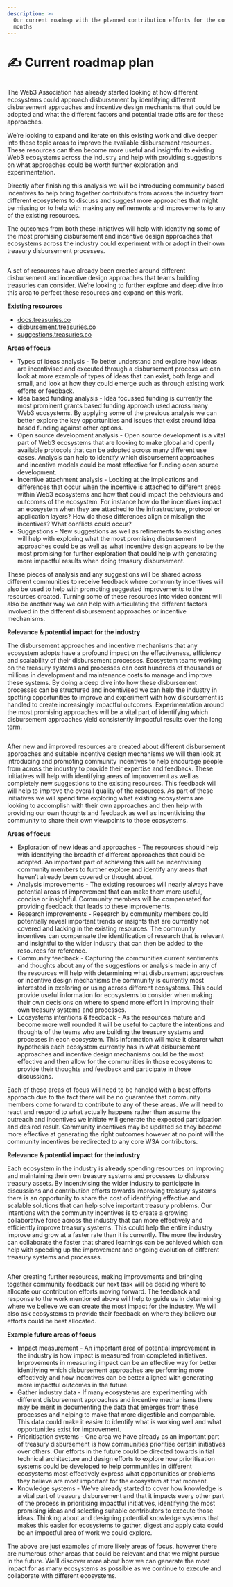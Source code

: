 ```yaml
---
description: >-
  Our current roadmap with the planned contribution efforts for the coming
  months
---
```


# ✍ Current roadmap plan

<figure><img src="../.gitbook/assets/disbursement-approaches-incentive-design-roadmap.png" alt=""><figcaption></figcaption></figure>

The Web3 Association has already started looking at how different ecosystems could approach disbursement by identifying different disbursement approaches and incentive design mechanisms that could be adopted and what the different factors and potential trade offs are for these approaches.

We’re looking to expand and iterate on this existing work and dive deeper into these topic areas to improve the available disbursement resources. These resources can then become more useful and insightful to existing Web3 ecosystems across the industry and help with providing suggestions on what approaches could be worth further exploration and experimentation.

Directly after finishing this analysis we will be introducing community based incentives to help bring together contributors from across the industry from different ecosystems to discuss and suggest more approaches that might be missing or to help with making any refinements and improvements to any of the existing resources.

The outcomes from both these initiatives will help with identifying some of the most promising disbursement and incentive design approaches that ecosystems across the industry could experiment with or adopt in their own treasury disbursement processes.



<figure><img src="../.gitbook/assets/knowledge-resources.png" alt=""><figcaption></figcaption></figure>

A set of resources have already been created around different disbursement and incentive design approaches that teams building treasuries can consider. We’re looking to further explore and deep dive into this area to perfect these resources and expand on this work.



**Existing resources**

* [docs.treasuries.co](https://www.notion.so/Disbursement-Approaches-Incentive-Design-bd8adbd2e3af4bf5ad0056278f1a0575?pvs=21)
* [disbursement.treasuries.co](https://www.notion.so/Disbursement-Approaches-Incentive-Design-bd8adbd2e3af4bf5ad0056278f1a0575?pvs=21)
* [suggestions.treasuries.co](https://www.notion.so/Disbursement-Approaches-Incentive-Design-bd8adbd2e3af4bf5ad0056278f1a0575?pvs=21)



**Areas of focus**

* Types of ideas analysis - To better understand and explore how ideas are incentivised and executed through a disbursement process we can look at more example of types of ideas that can exist, both large and small, and look at how they could emerge such as through existing work efforts or feedback.
* Idea based funding analysis - Idea focussed funding is currently the most prominent grants based funding approach used across many Web3 ecosystems. By applying some of the previous analysis we can better explore the key opportunities and issues that exist around idea based funding against other options.
* Open source development analysis - Open source development is a vital part of Web3 ecosystems that are looking to make global and openly available protocols that can be adopted across many different use cases. Analysis can help to identify which disbursement approaches and incentive models could be most effective for funding open source development.
* Incentive attachment analysis - Looking at the implications and differences that occur when the incentive is attached to different areas within Web3 ecosystems and how that could impact the behaviours and outcomes of the ecosystem. For instance how do the incentives impact an ecosystem when they are attached to the infrastructure, protocol or application layers? How do these differences align or misalign the incentives? What conflicts could occur?
* Suggestions - New suggestions as well as refinements to existing ones will help with exploring what the most promising disbursement approaches could be as well as what incentive design appears to be the most promising for further exploration that could help with generating more impactful results when doing treasury disbursement.

These pieces of analysis and any suggestions will be shared across different communities to receive feedback where community incentives will also be used to help with promoting suggested improvements to the resources created. Turning some of these resources into video content will also be another way we can help with articulating the different factors involved in the different disbursement approaches or incentive mechanisms.



**Relevance & potential impact for the industry**

The disbursement approaches and incentive mechanisms that any ecosystem adopts have a profound impact on the effectiveness, efficiency and scalability of their disbursement processes. Ecosystem teams working on the treasury systems and processes can cost hundreds of thousands or millions in development and maintenance costs to manage and improve these systems. By doing a deep dive into how these disbursement processes can be structured and incentivised we can help the industry in spotting opportunities to improve and experiment with how disbursement is handled to create increasingly impactful outcomes. Experimentation around the most promising approaches will be a vital part of identifying which disbursement approaches yield consistently impactful results over the long term.



<figure><img src="../.gitbook/assets/community-incentives.png" alt=""><figcaption></figcaption></figure>

After new and improved resources are created about different disbursement approaches and suitable incentive design mechanisms we will then look at introducing and promoting community incentives to help encourage people from across the industry to provide their expertise and feedback. These initiatives will help with identifying areas of improvement as well as completely new suggestions to the existing resources. This feedback will will help to improve the overall quality of the resources. As part of these initiatives we will spend time exploring what existing ecosystems are looking to accomplish with their own approaches and then help with providing our own thoughts and feedback as well as incentivising the community to share their own viewpoints to those ecosystems.



**Areas of focus**

* Exploration of new ideas and approaches - The resources should help with identifying the breadth of different approaches that could be adopted. An important part of achieving this will be incentivising community members to further explore and identify any areas that haven’t already been covered or thought about.
* Analysis improvements - The existing resources will nearly always have potential areas of improvement that can make them more useful, concise or insightful. Community members will be compensated for providing feedback that leads to these improvements.
* Research improvements - Research by community members could potentially reveal important trends or insights that are currently not covered and lacking in the existing resources. The community incentives can compensate the identification of research that is relevant and insightful to the wider industry that can then be added to the resources for reference.
* Community feedback - Capturing the communities current sentiments and thoughts about any of the suggestions or analysis made in any of the resources will help with determining what disbursement approaches or incentive design mechanisms the community is currently most interested in exploring or using across different ecosystems. This could provide useful information for ecosystems to consider when making their own decisions on where to spend more effort in improving their own treasury systems and processes.
* Ecosystems intentions & feedback - As the resources mature and become more well rounded it will be useful to capture the intentions and thoughts of the teams who are building the treasury systems and processes in each ecosystem. This information will make it clearer what hypothesis each ecosystem currently has in what disbursement approaches and incentive design mechanisms could be the most effective and then allow for the communities in those ecosystems to provide their thoughts and feedback and participate in those discussions.

Each of these areas of focus will need to be handled with a best efforts approach due to the fact there will be no guarantee that community members come forward to contribute to any of these areas. We will need to react and respond to what actually happens rather than assume the outreach and incentives we initiate will generate the expected participation and desired result. Community incentives may be updated so they become more effective at generating the right outcomes however at no point will the community incentives be redirected to any core W3A contributors.



**Relevance & potential impact for the industry**

Each ecosystem in the industry is already spending resources on improving and maintaining their own treasury systems and processes to disburse treasury assets. By incentivising the wider industry to participate in discussions and contribution efforts towards improving treasury systems there is an opportunity to share the cost of identifying effective and scalable solutions that can help solve important treasury problems. Our intentions with the community incentives is to create a growing collaborative force across the industry that can more effectively and efficiently improve treasury systems. This could help the entire industry improve and grow at a faster rate than it is currently. The more the industry can collaborate the faster that shared learnings can be achieved which can help with speeding up the improvement and ongoing evolution of different treasury systems and processes.



<figure><img src="../.gitbook/assets/future-contribution-efforts.png" alt=""><figcaption></figcaption></figure>

After creating further resources, making improvements and bringing together community feedback our next task will be deciding where to allocate our contribution efforts moving forward. The feedback and response to the work mentioned above will help to guide us in determining where we believe we can create the most impact for the industry. We will also ask ecosystems to provide their feedback on where they believe our efforts could be best allocated.



**Example future areas of focus**

* Impact measurement - An important area of potential improvement in the industry is how impact is measured from completed initiatives. Improvements in measuring impact can be an effective way for better identifying which disbursement approaches are performing more effectively and how incentives can be better aligned with generating more impactful outcomes in the future.
* Gather industry data - If many ecosystems are experimenting with different disbursement approaches and incentive mechanisms there may be merit in documenting the data that emerges from these processes and helping to make that more digestible and comparable. This data could make it easier to identify what is working well and what opportunities exist for improvement.
* Prioritisation systems - One area we have already as an important part of treasury disbursement is how communities prioritise certain initiatives over others. Our efforts in the future could be directed towards initial technical architecture and design efforts to explore how prioritisation systems could be developed to help communities in different ecosystems most effectively express what opportunities or problems they believe are most important for the ecosystem at that moment.
* Knowledge systems - We’ve already started to cover how knowledge is a vital part of treasury disbursement and that it impacts every other part of the process in prioritising impactful initiatives, identifying the most promising ideas and selecting suitable contributors to execute those ideas. Thinking about and designing potential knowledge systems that makes this easier for ecosystems to gather, digest and apply data could be an impactful area of work we could explore.



The above are just examples of more likely areas of focus, however there are numerous other areas that could be relevant and that we might pursue in the future. We'll discover more about how we can generate the most impact for as many ecosystems as possible as we continue to execute and collaborate with different ecosystems.
